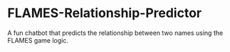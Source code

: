 # FLAMES-Relationship-Predictor
A fun chatbot that predicts the relationship between two names using the FLAMES game logic.
